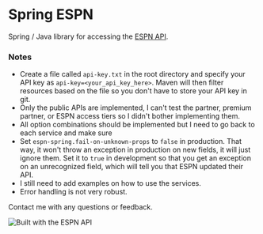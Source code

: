 Spring ESPN
===========

Spring / Java library for accessing the [ESPN API](http://developer.espn.com/).

### Notes
- Create a file called `api-key.txt` in the root directory and specify your API key as 
`api-key=<your_api_key_here>`.  Maven will then filter resources based on the file 
so you don't have to store your API key in git.
- Only the public APIs are implemented, I can't test the partner, premium partner,
or ESPN access tiers so I didn't bother implementing them.
- All option combinations should be implemented but I need to go back to each
service and make sure
- Set `espn-spring.fail-on-unknown-props` to `false` in production. That way, it won't throw 
an exception in production on new fields, it will just ignore them.  Set it to `true` 
in development so that you get an exception on an unrecognized field, which will tell you 
that ESPN updated their API.
- I still need to add examples on how to use the services.
- Error handling is not very robust. 

Contact me with any questions or feedback.

![Built with the ESPN API](http://a.espncdn.com/i/apis/attribution/espn-api-silver_150.png)